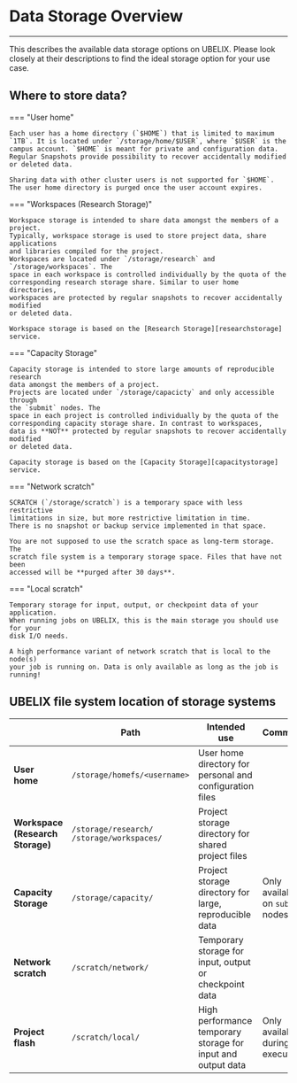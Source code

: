 [hdf5]: https://www.hdfgroup.org/solutions/hdf5/

[researchstorage]: https://intern.unibe.ch/dienstleistungen/informatik/dienstleistungen_der_informatikdienste/dienstleistungen___ressourcen/research_storage/index_ger.html
[capacitystorage]: https://intern.unibe.ch/dienstleistungen/informatik/dienstleistungen_der_informatikdienste/dienstleistungen___ressourcen/capacity_storage/index_ger.html

# Data Storage Overview

---

This describes the available data storage options on UBELIX. Please look closely
at their descriptions to find the ideal storage option for your use case.

## Where to store data?

=== "User home"

    Each user has a home directory (`$HOME`) that is limited to maximum `1TB`. It is located under `/storage/home/$USER`, where `$USER` is the campus account. `$HOME` is meant for private and configuration data. Regular Snapshots provide possibility to recover accidentally modified or deleted data.

    Sharing data with other cluster users is not supported for `$HOME`. The user home directory is purged once the user account expires.

=== "Workspaces (Research Storage)"

    Workspace storage is intended to share data amongst the members of a project.
    Typically, workspace storage is used to store project data, share applications
    and libraries compiled for the project.
    Workspaces are located under `/storage/research` and `/storage/workspaces`. The
    space in each workspace is controlled individually by the quota of the
    corresponding research storage share. Similar to user home directories,
    workspaces are protected by regular snapshots to recover accidentally modified
    or deleted data.

    Workspace storage is based on the [Research Storage][researchstorage] service.

=== "Capacity Storage"

    Capacity storage is intended to store large amounts of reproducible research
    data amongst the members of a project.
    Projects are located under `/storage/capacicty` and only accessible through
    the `submit` nodes. The
    space in each project is controlled individually by the quota of the
    corresponding capacity storage share. In contrast to workspaces,
    data is **NOT** protected by regular snapshots to recover accidentally modified
    or deleted data.

    Capacity storage is based on the [Capacity Storage][capacitystorage] service.

=== "Network scratch"

    SCRATCH (`/storage/scratch`) is a temporary space with less restrictive
    limitations in size, but more restrictive limitation in time.
    There is no snapshot or backup service implemented in that space.

    You are not supposed to use the scratch space as long-term storage. The 
    scratch file system is a temporary storage space. Files that have not been
    accessed will be **purged after 30 days**.

=== "Local scratch"

    Temporary storage for input, output, or checkpoint data of your application.
    When running jobs on UBELIX, this is the main storage you should use for your
    disk I/O needs.

    A high performance variant of network scratch that is local to the node(s)
    your job is running on. Data is only available as long as the job is
    running!

## UBELIX file system location of storage systems

|                            | Path                       | Intended use                                                     | Comment |
|----------------------------|----------------------------|------------------------------------------------------------------|-------------------------|
| **User<br> home**          | `/storage/homefs/<username>`        | User home directory for<br> personal and configuration files     |         |
| **Workspace<br> (Research Storage)** | `/storage/research/`<br>`/storage/workspaces/`       | Project storage directory for<br> shared project files              |        |
| **Capacity Storage** | `/storage/capacity/`       | Project storage directory for<br> large, reproducible data | Only available on `submit` nodes  |
| **Network<br> scratch**    | `/scratch/network/`       | Temporary storage for<br> input, output or checkpoint data       |    |
| **Project<br> flash**      | `/scratch/local/`         | High performance temporary<br> storage for input and output data | Only available during job execution |


